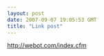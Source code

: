 ```yaml
---
layout: post
date: 2007-09-07 19:05:53 GMT
title: "Link post"
---
```

<http://webot.com/index.cfm>

